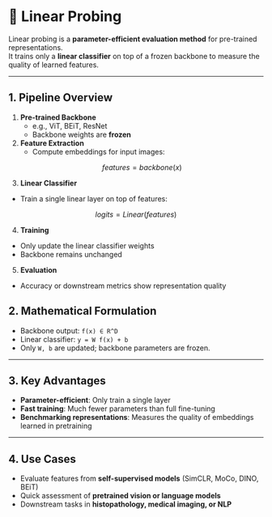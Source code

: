 # 🔹 Linear Probing

Linear probing is a **parameter-efficient evaluation method** for pre-trained representations.  
It trains only a **linear classifier** on top of a frozen backbone to measure the quality of learned features.

---

## 1. Pipeline Overview

1. **Pre-trained Backbone**
   - e.g., ViT, BEiT, ResNet
   - Backbone weights are **frozen**
2. **Feature Extraction**
   - Compute embeddings for input images:
   ```math
   features = backbone(x)
  
3. **Linear Classifier**
- Train a single linear layer on top of features:
```math 
logits = Linear(features)
```


4. **Training**
- Only update the linear classifier weights
- Backbone remains unchanged


5. **Evaluation**
- Accuracy or downstream metrics show representation quality


## 2. Mathematical Formulation

- Backbone output: `f(x) ∈ R^D`  
- Linear classifier: `y = W f(x) + b`  
- Only `W, b` are updated; backbone parameters are frozen.

---

## 3. Key Advantages

- **Parameter-efficient**: Only train a single layer  
- **Fast training**: Much fewer parameters than full fine-tuning  
- **Benchmarking representations**: Measures the quality of embeddings learned in pretraining

---

## 4. Use Cases

- Evaluate features from **self-supervised models** (SimCLR, MoCo, DINO, BEiT)  
- Quick assessment of **pretrained vision or language models**  
- Downstream tasks in **histopathology, medical imaging, or NLP**

